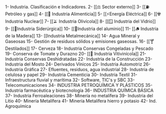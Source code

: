 1- Industria. Clasificación e Indicadores.
2- [[⚖️ Sector externo]]
3- [[⛽Petróleo y gas]]
4- [[🍕 Industria Alimenticia]]
5- [[⚡Energía Eléctrica]]
6- [[☢️ Industria Nuclear]] 
7- [[🫒 Industria Olivícola]]
8- [[🪟 Industria del Vidrio]]
9- [[🔩Industria Siderúrgica]]
10- [[🥫Industria del aluminio]]
11- [[🪵 Industria de la Madera]]
13- [[Industria Metalmecánica]]
14- Agua Mineral y Gaseosas
15- Gestión de residuos sólidos y emisiones gaseosas.
16- [[🍸Destilados]]
17- Cerveza
18- Industria Conservas Congeladas y Pescado
19- Conserva de Tomate y Durazno
20- [[🍷 Industria Vitivinícola]]
21- Industria Conservas Deshidratadas
22- Industria de la Construcción
23- Industria del Mosto
24- Derivados Vínicos
25- Industria Automotriz
26- Industria Gráfica 
27- Efluentes, residuos, agua industrial
28- Industria de celulosa y papel
29- Industria Cementicia
30- Industria Textil
31- Infraestructura fluvial y marítima
32- Software, TIC's y SBC
33- Telecomunicaciones
34- INDUSTRIA PETROQUÍMICA Y PLÁSTICOS
35- Industria farmacéutica y biotecnología
36- INDUSTRIA QUÍMICA BÁSICA
37- Industria Ferroaleaciones
38- Minería no metalífera
39- Industria del Litio 
40- Minería Metalífera
41- Minería Metalífera hierro y potasio
42- Ind. Agroquímica